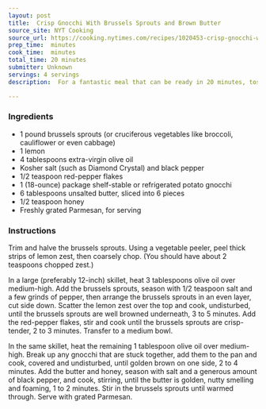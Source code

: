 ```yaml
---
layout: post
title:  Crisp Gnocchi With Brussels Sprouts and Brown Butter
source_site: NYT Cooking
source_url: https://cooking.nytimes.com/recipes/1020453-crisp-gnocchi-with-brussels-sprouts-and-brown-butter
prep_time:  minutes
cook_time:  minutes
total_time: 20 minutes
submitter: Unknown
servings: 4 servings
description:  For a fantastic meal that can be ready in 20 minutes, toss together seared gnocchi and sautéed brussels sprouts with lemon zest, red-pepper flakes and brown butter. The key to this recipe is how you cook the store-bought gnocchi: No need to boil. Just sear them until they are crisp and golden on the outside, and their insides will stay chewy. The resulting texture is reminiscent of fried dough. Shelf-stable and refrigerated gnocchi will both work here, but the shelf-stable ones do crisp up a bit better.

---
```



### Ingredients

 - 1 pound brussels sprouts (or cruciferous vegetables like broccoli, cauliflower or even cabbage)
 - 1 lemon
 - 4 tablespoons extra-virgin olive oil
 - Kosher salt (such as Diamond Crystal) and black pepper
 - 1/2 teaspoon red-pepper flakes
 - 1 (18-ounce) package shelf-stable or refrigerated potato gnocchi
 - 6 tablespoons unsalted butter, sliced into 6 pieces
 - 1/2 teaspoon honey
 - Freshly grated Parmesan, for serving

### Instructions

Trim and halve the brussels sprouts. Using a vegetable peeler, peel thick strips of lemon zest, then coarsely chop. (You should have about 2 teaspoons chopped zest.)

In a large (preferably 12-inch) skillet, heat 3 tablespoons olive oil over medium-high. Add the brussels sprouts, season with 1/2 teaspoon salt and a few grinds of pepper, then arrange the brussels sprouts in an even layer, cut side down. Scatter the lemon zest over the top and cook, undisturbed, until the brussels sprouts are well browned underneath, 3 to 5 minutes. Add the red-pepper flakes, stir and cook until the brussels sprouts are crisp-tender, 2 to 3 minutes. Transfer to a medium bowl.

In the same skillet, heat the remaining 1 tablespoon olive oil over medium-high. Break up any gnocchi that are stuck together, add them to the pan and cook, covered and undisturbed, until golden brown on one side, 2 to 4 minutes. Add the butter and honey, season with salt and a generous amount of black pepper, and cook, stirring, until the butter is golden, nutty smelling and foaming, 1 to 2 minutes. Stir in the brussels sprouts until warmed through. Serve with grated Parmesan.